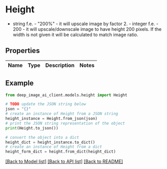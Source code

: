 # Height

- string f.e. - \"200%\" - it will upscale image by factor 2. - integer f.e. - 200 - it will upscale/downscale image to have height 200 pixels. If the width is not given it will be calculated to match image ratio. 

## Properties

Name | Type | Description | Notes
------------ | ------------- | ------------- | -------------

## Example

```python
from deep_image_ai_client.models.height import Height

# TODO update the JSON string below
json = "{}"
# create an instance of Height from a JSON string
height_instance = Height.from_json(json)
# print the JSON string representation of the object
print(Height.to_json())

# convert the object into a dict
height_dict = height_instance.to_dict()
# create an instance of Height from a dict
height_form_dict = height.from_dict(height_dict)
```
[[Back to Model list]](../README.md#documentation-for-models) [[Back to API list]](../README.md#documentation-for-api-endpoints) [[Back to README]](../README.md)


